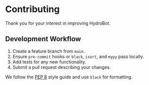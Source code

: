 # Contributing

Thank you for your interest in improving HydroBot.

## Development Workflow

1. Create a feature branch from `main`.
2. Ensure `pre-commit` hooks or `black`, `isort`, and `mypy` pass locally.
3. Add tests for any new functionality.
4. Submit a pull request describing your changes.

We follow the [PEP 8](https://peps.python.org/pep-0008/) style guide and use
`black` for formatting.
